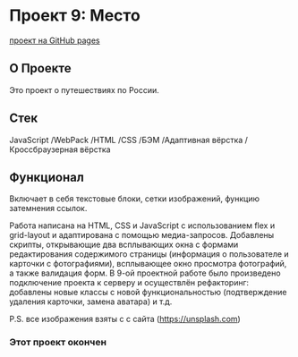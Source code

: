 # Проект 9: Место
[проект на GitHub pages](https://maximtomchin.github.io/mesto)

## О Проекте

Это проект о путешествиях по России. 

## Cтек 

JavaScript /WebPack /HTML /CSS /БЭМ /Адаптивная вёрстка /Кроссбраузерная вёрстка

## Функционал

Включает в себя текстовые блоки, сетки изображений, функцию затемнения ссылок.

Работа написана на HTML, СSS и JavaScript с использованием flex и grid-layout и адаптирована с помощью медиа-запросов. Добавлены скрипты, открывающие два всплывающих окна с формами редактирования содержимого страницы (информация о пользователе и карточки с фотографиями), всплывающее окно просмотра фотографий, а также валидация форм. В 9-ой проектной работе было произведено подключение проекта к серверу и осуществлён рефакторинг: добавлены новые классы с новой функциональностью (подтверждение удаления карточки, замена аватара) и т.д. 

P.S. все изображения взяты с  с сайта (https://unsplash.com) 

### Этот проект окончен
